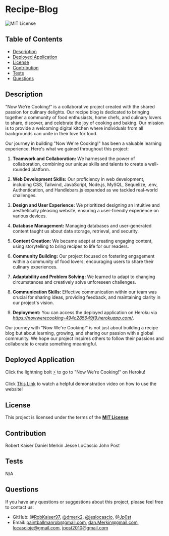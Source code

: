 # Recipe-Blog

![MIT License](https://img.shields.io/badge/License-MIT-yellow.svg)

## Table of Contents

- [Description](#description)
- [Deployed Application](#deployed-application)
- [License](#license)
- [Contribution](#contribution)
- [Tests](#tests)
- [Questions](#questions)

## Description

"Now We're Cooking!" is a collaborative project created with the shared passion
for culinary delights. Our recipe blog is dedicated to bringing together a
community of food enthusiasts, home chefs, and culinary lovers to share,
discover, and celebrate the joy of cooking and baking. Our mission is to provide
a welcoming digital kitchen where individuals from all backgrounds can unite in
their love for food.

Our journey in building "Now We're Cooking!" has been a valuable learning
experience. Here's what we gained throughout this project:

1. **Teamwork and Collaboration:** We harnessed the power of collaboration,
   combining our unique skills and talents to create a well-rounded platform.

2. **Web Development Skills:** Our proficiency in web development, including
   CSS, Tailwind, JavaScript, Node.js, MySQL, Sequelize, .env, Authentication,
   and Handlebars.js expanded as we tackled real-world challenges.

3. **Design and User Experience:** We prioritized designing an intuitive and
   aesthetically pleasing website, ensuring a user-friendly experience on
   various devices.

4. **Database Management:** Managing databases and user-generated content taught
   us about data storage, retrieval, and security.

5. **Content Creation:** We became adept at creating engaging content, using
   storytelling to bring recipes to life for our readers.

6. **Community Building:** Our project focused on fostering engagement within a
   community of food lovers, encouraging users to share their culinary
   experiences.

7. **Adaptability and Problem Solving:** We learned to adapt to changing
   circumstances and creatively solve unforeseen challenges.

8. **Communication Skills:** Effective communication within our team was crucial
   for sharing ideas, providing feedback, and maintaining clarity in our
   project's vision.

9. **Deployment:** You can access the deployed application on Heroku via
   *https://nowwerecooking-494c285649f9.herokuapp.com/*.

Our journey with "Now We're Cooking!" is not just about building a recipe blog
but about learning, growing, and sharing our passion with a global community. We
hope our project inspires others to follow their passions and collaborate to
create something meaningful.

## Deployed Application

Click the lightning bolt
[⚡](https://nowwerecooking-494c285649f9.herokuapp.com/) to go to "Now We're
Cooking!" on Heroku!

Click
[This Link](https://drive.google.com/file/d/1e44mUYs5hKyb_BL55IAEuaziVqt2zqz_/view)
to watch a helpful demonstration video on how to use the website!

## License

This project is licensed under the terms of the
**[MIT License](https://opensource.org/licenses/MIT)**

## Contribution

Robert Kaiser Daniel Merkin Jesse LoCascio John Post

## Tests

N/A

## Questions

If you have any questions or suggestions about this project, please feel free to
contact us:

- GitHub: [@RobKaiser97](http://github.com/RobKaiser97),
  [@dmerk2](http://github.com/dmerk2),
  [@jeslocascio](http://github.com/jeslocascio),
  [@Jp0st](http://github.com/Jp0st)
- Email: paintballmanrob@gmail.com, dan.Merkin@gmail.com, locascioje@gmail.com,
  jpost2010@gmail.com
